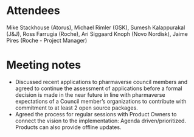 # Attendees

Mike Stackhouse (Atorus), Michael Rimler (GSK), Sumesh Kalappurakal (J&J), Ross Farrugia (Roche), Ari Siggaard Knoph (Novo Nordisk), Jaime Pires (Roche - Project Manager)

# Meeting notes
- Discussed recent applications to pharmaverse council members and agreed to continue the assessment of applications before a formal decision is made in the near future in line with pharmaverse expectations of a Council member’s organizations to contribute with commitment to at least 2 open source packages.
- Agreed the process for regular sessions with Product Owners to connect the vision to the implementation: Agenda driven/prioritized. Products can also provide offline updates.
